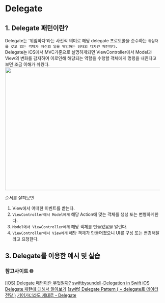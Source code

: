 # Delegate

## 1. Delegate 패턴이란?
Delegate는 '위임하다'라는 사전적 의미로 해당 delegate 프로토콜을 준수하는 `위임자를 갖고 있는 객체가 자신의 일을 위임하는 형태의 디자인 패턴이다.`   
Delegate는 iOS에서 MVC기준으로 설명하게되면 ViewController에서 Model과 View의 변화를 감지하여
이로인해 해당되는 역할을 수행할 객체에게 명령을 내린다고보면 조금 이해가 쉬웠다.   
<img src="https://user-images.githubusercontent.com/92699723/194560447-14fb91b1-9be3-4e66-903e-66ef70866ccb.png" width="800" height="400">

순서를 살펴보면
1. View에서 어떠한 이벤트를 받는다.
2. `ViewController에서 Model에게` 해당 Action에 맞는 객체를 생성 또는 변형하게한다.
3. `Model에서 ViewController에게` 해당 객체를 만들었음을 알린다.
4. `ViewController에서 View에게` 해당 객체가 만들어졌으니 UI를 구성 또는 변경해달라고 요청한다.

## 3. Delegate를 이용한 예시 및 실습

### 참고사이트 🌐
[[iOS] Delegate 패턴이란 무엇일까?](https://velog.io/@zooneon/Delegate-%ED%8C%A8%ED%84%B4%EC%9D%B4%EB%9E%80-%EB%AC%B4%EC%97%87%EC%9D%BC%EA%B9%8C)
[swiftbysundell-Delegation in Swift](https://www.swiftbysundell.com/articles/delegation-in-swift/)
[iOS Delegate 패턴에 대해서 알아보기](https://magi82.github.io/ios-delegate/)
[[swift] Delegate Pattern ( + delegate로 데이터 전달 )](https://ggasoon2.tistory.com/6)
[기어가더라도 제대로 - Delegate](https://damagucci-juice.tistory.com/37)
